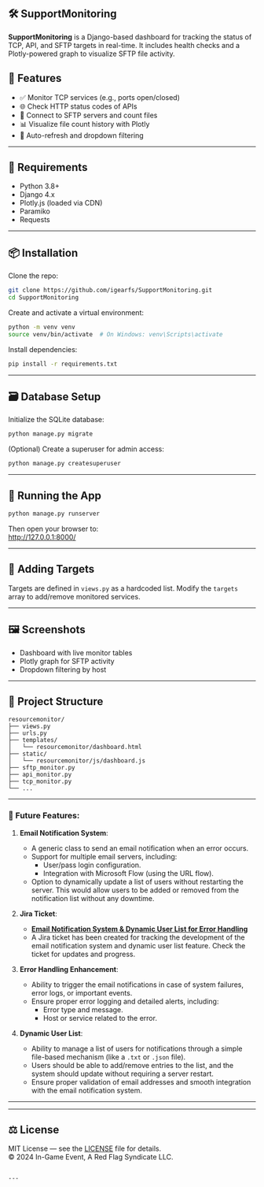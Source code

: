 
## 🛠️ SupportMonitoring

**SupportMonitoring** is a Django-based dashboard for tracking the status of TCP, API, and SFTP targets in real-time. It includes health checks and a Plotly-powered graph to visualize SFTP file activity.


## 🚀 Features

- ✅ Monitor TCP services (e.g., ports open/closed)
- 🌐 Check HTTP status codes of APIs
- 📂 Connect to SFTP servers and count files
- 📊 Visualize file count history with Plotly
- 🔄 Auto-refresh and dropdown filtering

---

## 🧱 Requirements

- Python 3.8+
- Django 4.x
- Plotly.js (loaded via CDN)
- Paramiko
- Requests

---

## 📦 Installation

Clone the repo:

```bash
git clone https://github.com/igearfs/SupportMonitoring.git
cd SupportMonitoring
```

Create and activate a virtual environment:

```bash
python -m venv venv
source venv/bin/activate  # On Windows: venv\Scripts\activate
```

Install dependencies:

```bash
pip install -r requirements.txt
```

---

## 🗃️ Database Setup

Initialize the SQLite database:

```bash
python manage.py migrate
```

(Optional) Create a superuser for admin access:

```bash
python manage.py createsuperuser
```

---

## 🏁 Running the App

```bash
python manage.py runserver
```

Then open your browser to:  
http://127.0.0.1:8000/

---

## 🧪 Adding Targets

Targets are defined in `views.py` as a hardcoded list. Modify the `targets` array to add/remove monitored services.

---

## 🖼️ Screenshots

- Dashboard with live monitor tables
- Plotly graph for SFTP activity
- Dropdown filtering by host

---

## 📂 Project Structure

```
resourcemonitor/
├── views.py
├── urls.py
├── templates/
│   └── resourcemonitor/dashboard.html
├── static/
│   └── resourcemonitor/js/dashboard.js
├── sftp_monitor.py
├── api_monitor.py
├── tcp_monitor.py
└── ...
```

---

### 🚀 Future Features:

1. **Email Notification System**:
   - A generic class to send an email notification when an error occurs.
   - Support for multiple email servers, including:
     - User/pass login configuration.
     - Integration with Microsoft Flow (using the URL flow).
   - Option to dynamically update a list of users without restarting the server. This would allow users to be added or removed from the notification list without any downtime.

2. **Jira Ticket**:  
   - [**Email Notification System & Dynamic User List for Error Handling**](https://jira.yourcompany.com/browse/TICKET_ID)
   - A Jira ticket has been created for tracking the development of the email notification system and dynamic user list feature. Check the ticket for updates and progress.

3. **Error Handling Enhancement**:
   - Ability to trigger the email notifications in case of system failures, error logs, or important events.
   - Ensure proper error logging and detailed alerts, including:
     - Error type and message.
     - Host or service related to the error.

4. **Dynamic User List**:
   - Ability to manage a list of users for notifications through a simple file-based mechanism (like a `.txt` or `.json` file).
   - Users should be able to add/remove entries to the list, and the system should update without requiring a server restart.
   - Ensure proper validation of email addresses and smooth integration with the email notification system.

---
---

## ⚖️ License

MIT License — see the [LICENSE](LICENSE) file for details.  
© 2024 In-Game Event, A Red Flag Syndicate LLC.
```

---
